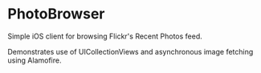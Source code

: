 # PhotoBrowser
Simple iOS client for browsing Flickr's Recent Photos feed.

Demonstrates use of UICollectionViews and asynchronous image fetching using Alamofire.
